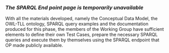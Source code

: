 ### _**The SPARQL End point page is temporarily unavailable**_

With all the materials developed, namely the Conceptual Data Model, the OWL-TLL ontology, SPARQL query examples and the documentation produced for this phase, the members of the Working Group have sufficient elements to define their own Test Cases, prepare the necessary SPARQL queries and execute them by themselves using the SPARQL endpoint that OP made publicly available.
